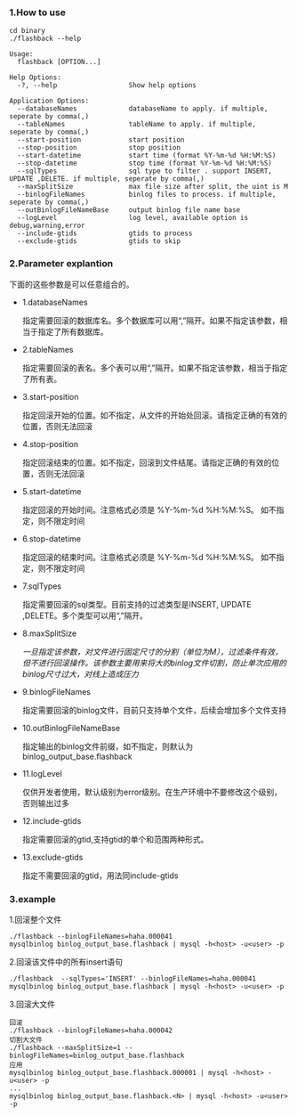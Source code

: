 ### 1.How to use

```
cd binary
./flashback --help

Usage:
  flashback [OPTION...]

Help Options:
  -?, --help                  Show help options

Application Options:
  --databaseNames             databaseName to apply. if multiple, seperate by comma(,)
  --tableNames                tableName to apply. if multiple, seperate by comma(,)
  --start-position            start position
  --stop-position             stop position
  --start-datetime            start time (format %Y-%m-%d %H:%M:%S)
  --stop-datetime             stop time (format %Y-%m-%d %H:%M:%S)
  --sqlTypes                  sql type to filter . support INSERT, UPDATE ,DELETE. if multiple, seperate by comma(,)
  --maxSplitSize              max file size after split, the uint is M
  --binlogFileNames           binlog files to process. if multiple, seperate by comma(,)
  --outBinlogFileNameBase     output binlog file name base
  --logLevel                  log level, available option is debug,warning,error
  --include-gtids             gtids to process
  --exclude-gtids             gtids to skip
```

### 2.Parameter explantion
下面的这些参数是可以任意组合的。

- 1.databaseNames

  指定需要回滚的数据库名。多个数据库可以用“,”隔开。如果不指定该参数，相当于指定了所有数据库。
- 2.tableNames  

  指定需要回滚的表名。多个表可以用“,”隔开。如果不指定该参数，相当于指定了所有表。
- 3.start-position

  指定回滚开始的位置。如不指定，从文件的开始处回滚。请指定正确的有效的位置，否则无法回滚
- 4.stop-position

  指定回滚结束的位置。如不指定，回滚到文件结尾。请指定正确的有效的位置，否则无法回滚
- 5.start-datetime

  指定回滚的开始时间。注意格式必须是 %Y-%m-%d %H:%M:%S。 如不指定，则不限定时间
- 6.stop-datetime

  指定回滚的结束时间。注意格式必须是 %Y-%m-%d %H:%M:%S。 如不指定，则不限定时间  
- 7.sqlTypes

  指定需要回滚的sql类型。目前支持的过滤类型是INSERT, UPDATE ,DELETE。多个类型可以用“,”隔开。
- 8.maxSplitSize

  *一旦指定该参数，对文件进行固定尺寸的分割（单位为M），过滤条件有效，但不进行回滚操作。该参数主要用来将大的binlog文件切割，防止单次应用的binlog尺寸过大，对线上造成压力*
- 9.binlogFileNames

  指定需要回滚的binlog文件，目前只支持单个文件，后续会增加多个文件支持  
- 10.outBinlogFileNameBase

  指定输出的binlog文件前缀，如不指定，则默认为binlog_output_base.flashback
- 11.logLevel

  仅供开发者使用，默认级别为error级别。在生产环境中不要修改这个级别，否则输出过多
- 12.include-gtids

  指定需要回滚的gtid,支持gtid的单个和范围两种形式。
- 13.exclude-gtids

  指定不需要回滚的gtid，用法同include-gtids


### 3.example

1.回滚整个文件
```
./flashback --binlogFileNames=haha.000041
mysqlbinlog binlog_output_base.flashback | mysql -h<host> -u<user> -p
```
2.回滚该文件中的所有insert语句
```
./flashback  --sqlTypes='INSERT' --binlogFileNames=haha.000041
mysqlbinlog binlog_output_base.flashback | mysql -h<host> -u<user> -p
```
3.回滚大文件
```
回滚
./flashback --binlogFileNames=haha.000042
切割大文件
./flashback --maxSplitSize=1 --binlogFileNames=binlog_output_base.flashback
应用
mysqlbinlog binlog_output_base.flashback.000001 | mysql -h<host> -u<user> -p
...
mysqlbinlog binlog_output_base.flashback.<N> | mysql -h<host> -u<user> -p
```
